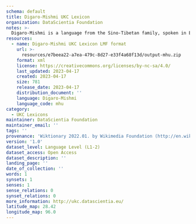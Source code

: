 ```yaml
---
schema: default
title: Digaro-Mishmi UKC Lexicon
organization: DataScientia Foundation
notes: >-
  Digaro-Mishmi is a language from the Sino-Tibetan family, spoken in Eurasia. The UKC Lexicon of Digaro-Mishmi is represented as a lexico-semantic network. It consists of words, word senses, synsets, as well as sense-level and synset-level relationships.
resources:
  - name: Digaro-Mishmi UKC Lexicon LMF format
    url: >-
      resources/e7beea22-a7ea-479c-8d27-e33f4a68f13d/output-mhu.zip
    format: xml
    license: https://creativecommons.org/licenses/by-nc-sa/4.0/
    last_updated: 2023-04-17
    created: 2023-04-17
    size: 781
    release_date: 2023-04-17
    distribution_document: ''
    language: Digaro-Mishmi
    language_code: mhu
category:
  - UKC Lexicons
maintainer: DataScientia Foundation
maintainer_email: ''
tags: ''
provenance: 'Wiktionary 2022.01. by Wikimedia Foundation (http://en.wiktionary.org); Princeton WordNet 2.1 by Princeton University (https://wordnet.princeton.edu)'
version: '1.0'
dataset_level: Language Level (L1-2)
dataset_access: Open Access
dataset_description: ''
landing_page: ''
date_of_collection: ''
words: 1
synsets: 1
senses: 1
sense_relations: 0
synset_relations: 0
more_information: http://ukc.datascientia.eu/
latitude_map: 28.42
longitude_map: 96.0
---
```

